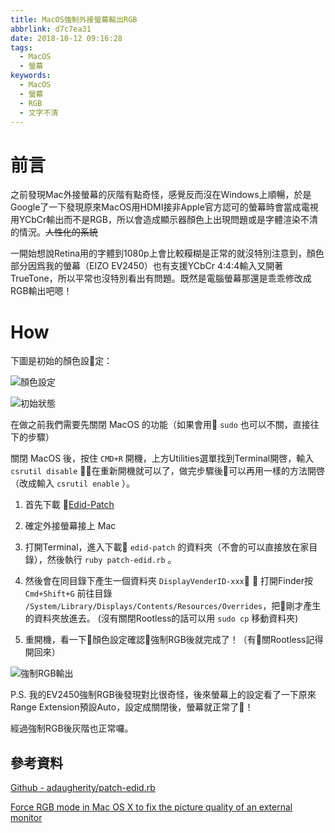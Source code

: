 ```yaml
---
title: MacOS強制外接螢幕輸出RGB
abbrlink: d7c7ea31
date: 2018-10-12 09:16:28
tags:
  - MacOS
  - 螢幕
keywords:
  - MacOS
  - 螢幕
  - RGB
  - 文字不清
---
```


# 前言

之前發現Mac外接螢幕的灰階有點奇怪，感覺反而沒在Windows上順暢，於是Google了一下發現原來MacOS用HDMI接非Apple官方認可的螢幕時會當成電視用YCbCr輸出而不是RGB，所以會造成顯示器顏色上出現問題或是字體渲染不清的情況。~~人性化的系統~~

一開始想說Retina用的字體到1080p上會比較糢糊是正常的就沒特別注意到，顏色部分因爲我的螢幕（EIZO EV2450）也有支援YCbCr 4:4:4輸入又開著TrueTone，所以平常也沒特別看出有問題。既然是電腦螢幕那還是乖乖修改成RGB輸出吧嗯！

# How

下圖是初始的顏色設定：

![顏色設定](https://res.cloudinary.com/driftkingtw/image/upload/v1539307427/blog/2018/10/MacOS%E5%BC%B7%E5%88%B6%E5%A4%96%E6%8E%A5%E8%9E%A2%E5%B9%95%E8%BC%B8%E5%87%BARGB/Screen_Shot_2018-10-10_at_8.56.45_PM.png)

![初始狀態](https://res.cloudinary.com/driftkingtw/image/upload/v1539307702/blog/2018/10/MacOS%E5%BC%B7%E5%88%B6%E5%A4%96%E6%8E%A5%E8%9E%A2%E5%B9%95%E8%BC%B8%E5%87%BARGB/Screen_Shot_2018-10-10_at_8.56.58_PM.png)

在做之前我們需要先關閉 MacOS 的功能（如果會用 `sudo` 也可以不關，直接往下的步驟）

關閉 MacOS 後，按住 `CMD+R` 開機，上方Utilities選單找到Terminal開啓，輸入 `csrutil disable` ，在重新開機就可以了，做完步驟後可以再用一樣的方法開啓（改成輸入 `csrutil enable` ）。

1. 首先下載 [Edid-Patch](https://gist.github.com/adaugherity/7435890)
   
2. 確定外接螢幕接上 Mac
   
3. 打開Terminal，進入下載 `edid-patch` 的資料夾（不會的可以直接放在家目錄），然後執行 `ruby patch-edid.rb` 。

4. 然後會在同目錄下產生一個資料夾 `DisplayVenderID-xxx` ， 打開Finder按 `Cmd+Shift+G` 前往目錄 `/System/Library/Displays/Contents/Resources/Overrides`，把剛才產生的資料夾放進去。
   (沒有關閉Rootless的話可以用 `sudo cp` 移動資料夾)
   
5. 重開機，看一下顏色設定確認強制RGB後就完成了！（有關Rootless記得開回來）

![強制RGB輸出](https://res.cloudinary.com/driftkingtw/image/upload/v1539307715/blog/2018/10/MacOS%E5%BC%B7%E5%88%B6%E5%A4%96%E6%8E%A5%E8%9E%A2%E5%B9%95%E8%BC%B8%E5%87%BARGB/Screen_Shot_2018-10-10_at_9.38.03_PM.png)

P.S. 我的EV2450強制RGB後發現對比很奇怪，後來螢幕上的設定看了一下原來Range Extension預設Auto，設定成關閉後，螢幕就正常了！

經過強制RGB後灰階也正常囉。

## 參考資料

[Github - adaugherity/patch-edid.rb](https://gist.github.com/adaugherity/7435890)

[Force RGB mode in Mac OS X to fix the picture quality of an external monitor](https://www.mathewinkson.com/2013/03/force-rgb-mode-in-mac-os-x-to-fix-the-picture-quality-of-an-external-monitor)